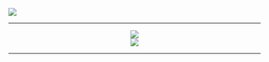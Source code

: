 <p align="left">
  <img src="https://skillicons.dev/icons?i=js,ts,vue,nuxt,python,,html,css,tailwind,git,github,vscode" />
</p>

---


<div align="center">
  <img src="https://github-readme-stats.vercel.app/api?username=jessesarfoboateng&show_icons=true&theme=tokyonight&hide_title=true" />
  <br />
  <img src="https://github-readme-streak-stats.herokuapp.com?user=jessesarfoboateng&theme=tokyonight" />
</div>

---


